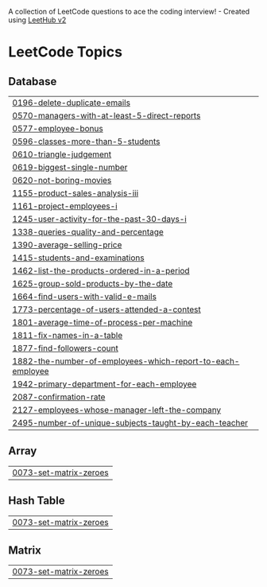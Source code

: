 A collection of LeetCode questions to ace the coding interview! - Created using [LeetHub v2](https://github.com/arunbhardwaj/LeetHub-2.0)
<!---LeetCode Topics Start-->
# LeetCode Topics
## Database
|  |
| ------- |
| [0196-delete-duplicate-emails](https://github.com/hpaintola/leetcode/tree/master/0196-delete-duplicate-emails) |
| [0570-managers-with-at-least-5-direct-reports](https://github.com/hpaintola/leetcode/tree/master/0570-managers-with-at-least-5-direct-reports) |
| [0577-employee-bonus](https://github.com/hpaintola/leetcode/tree/master/0577-employee-bonus) |
| [0596-classes-more-than-5-students](https://github.com/hpaintola/leetcode/tree/master/0596-classes-more-than-5-students) |
| [0610-triangle-judgement](https://github.com/hpaintola/leetcode/tree/master/0610-triangle-judgement) |
| [0619-biggest-single-number](https://github.com/hpaintola/leetcode/tree/master/0619-biggest-single-number) |
| [0620-not-boring-movies](https://github.com/hpaintola/leetcode/tree/master/0620-not-boring-movies) |
| [1155-product-sales-analysis-iii](https://github.com/hpaintola/leetcode/tree/master/1155-product-sales-analysis-iii) |
| [1161-project-employees-i](https://github.com/hpaintola/leetcode/tree/master/1161-project-employees-i) |
| [1245-user-activity-for-the-past-30-days-i](https://github.com/hpaintola/leetcode/tree/master/1245-user-activity-for-the-past-30-days-i) |
| [1338-queries-quality-and-percentage](https://github.com/hpaintola/leetcode/tree/master/1338-queries-quality-and-percentage) |
| [1390-average-selling-price](https://github.com/hpaintola/leetcode/tree/master/1390-average-selling-price) |
| [1415-students-and-examinations](https://github.com/hpaintola/leetcode/tree/master/1415-students-and-examinations) |
| [1462-list-the-products-ordered-in-a-period](https://github.com/hpaintola/leetcode/tree/master/1462-list-the-products-ordered-in-a-period) |
| [1625-group-sold-products-by-the-date](https://github.com/hpaintola/leetcode/tree/master/1625-group-sold-products-by-the-date) |
| [1664-find-users-with-valid-e-mails](https://github.com/hpaintola/leetcode/tree/master/1664-find-users-with-valid-e-mails) |
| [1773-percentage-of-users-attended-a-contest](https://github.com/hpaintola/leetcode/tree/master/1773-percentage-of-users-attended-a-contest) |
| [1801-average-time-of-process-per-machine](https://github.com/hpaintola/leetcode/tree/master/1801-average-time-of-process-per-machine) |
| [1811-fix-names-in-a-table](https://github.com/hpaintola/leetcode/tree/master/1811-fix-names-in-a-table) |
| [1877-find-followers-count](https://github.com/hpaintola/leetcode/tree/master/1877-find-followers-count) |
| [1882-the-number-of-employees-which-report-to-each-employee](https://github.com/hpaintola/leetcode/tree/master/1882-the-number-of-employees-which-report-to-each-employee) |
| [1942-primary-department-for-each-employee](https://github.com/hpaintola/leetcode/tree/master/1942-primary-department-for-each-employee) |
| [2087-confirmation-rate](https://github.com/hpaintola/leetcode/tree/master/2087-confirmation-rate) |
| [2127-employees-whose-manager-left-the-company](https://github.com/hpaintola/leetcode/tree/master/2127-employees-whose-manager-left-the-company) |
| [2495-number-of-unique-subjects-taught-by-each-teacher](https://github.com/hpaintola/leetcode/tree/master/2495-number-of-unique-subjects-taught-by-each-teacher) |
## Array
|  |
| ------- |
| [0073-set-matrix-zeroes](https://github.com/hpaintola/leetcode/tree/master/0073-set-matrix-zeroes) |
## Hash Table
|  |
| ------- |
| [0073-set-matrix-zeroes](https://github.com/hpaintola/leetcode/tree/master/0073-set-matrix-zeroes) |
## Matrix
|  |
| ------- |
| [0073-set-matrix-zeroes](https://github.com/hpaintola/leetcode/tree/master/0073-set-matrix-zeroes) |
<!---LeetCode Topics End-->